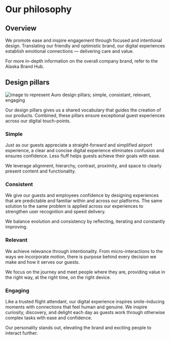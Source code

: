 # Our philosophy

## Overview

We promote ease and inspire engagement through focused and intentional design. Translating our friendly and optimistic brand, our digital experiences establish emotional connections — delivering care and value.

For more in-depth information on the overall company brand, refer to the Alaska Brand Hub.

## Design pillars

![image to represent Auro design pillars; simple, consistant,  relevant, engaging](/images/content/philosophy/pillars.jpg)

Our design pillars gives us a shared vocabulary that guides the creation of our products. Combined, these pillars ensure exceptional guest experiences across our digital touch-points.

### Simple

Just as our guests appreciate a straight-forward and simplified airport experience, a clear and concise digital experience eliminates confusion and ensures confidence. Less fluff helps guests achieve their goals with ease.

We leverage alignment, hierarchy, contrast, proximity, and space to clearly present content and functionality.

### Consistent
We give our guests and employees confidence by designing experiences that are predictable and familiar within and across our platforms. The same solution to the same problem is applied across our experiences to strengthen user recognition and speed delivery.

We balance evolution and consistency by reflecting, iterating and constantly improving.

### Relevant
We achieve relevance through intentionality. From micro-interactions to the ways we incorporate motion, there is purpose behind every decision we make and how it serves our guests.

We focus on the journey and meet people where they are, providing value in the right way, at the right time, on the right device.

### Engaging
Like a trusted flight attendant, our digital experience inspires smile-inducing moments with connections that feel human and genuine. We inspire curiosity, discovery, and delight each day as guests work through otherwise complex tasks with ease and confidence.

Our personality stands out, elevating the brand and exciting people to interact further.
